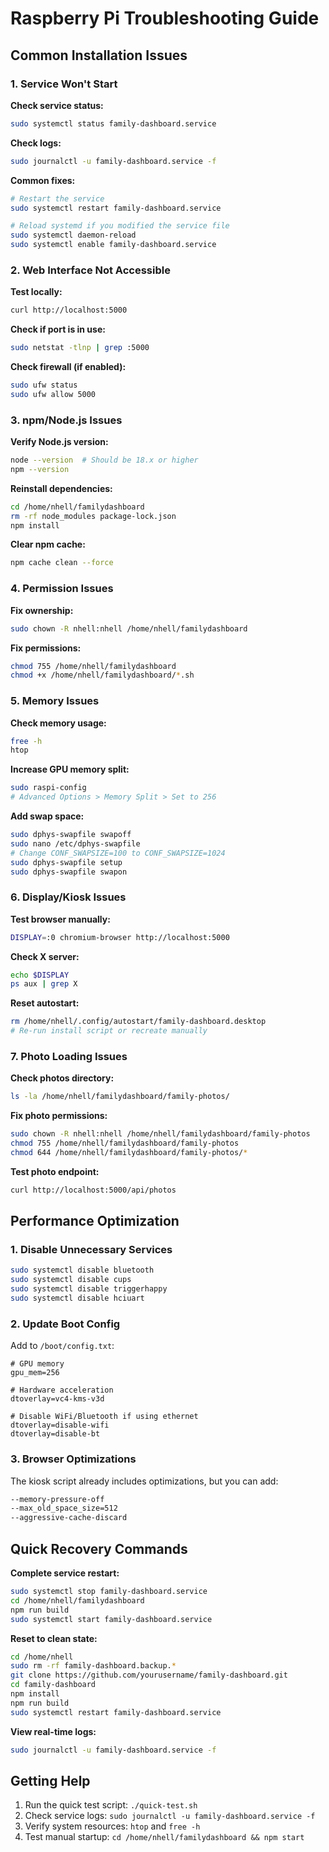 # Raspberry Pi Troubleshooting Guide

## Common Installation Issues

### 1. Service Won't Start

**Check service status:**
```bash
sudo systemctl status family-dashboard.service
```

**Check logs:**
```bash
sudo journalctl -u family-dashboard.service -f
```

**Common fixes:**
```bash
# Restart the service
sudo systemctl restart family-dashboard.service

# Reload systemd if you modified the service file
sudo systemctl daemon-reload
sudo systemctl enable family-dashboard.service
```

### 2. Web Interface Not Accessible

**Test locally:**
```bash
curl http://localhost:5000
```

**Check if port is in use:**
```bash
sudo netstat -tlnp | grep :5000
```

**Check firewall (if enabled):**
```bash
sudo ufw status
sudo ufw allow 5000
```

### 3. npm/Node.js Issues

**Verify Node.js version:**
```bash
node --version  # Should be 18.x or higher
npm --version
```

**Reinstall dependencies:**
```bash
cd /home/nhell/familydashboard
rm -rf node_modules package-lock.json
npm install
```

**Clear npm cache:**
```bash
npm cache clean --force
```

### 4. Permission Issues

**Fix ownership:**
```bash
sudo chown -R nhell:nhell /home/nhell/familydashboard
```

**Fix permissions:**
```bash
chmod 755 /home/nhell/familydashboard
chmod +x /home/nhell/familydashboard/*.sh
```

### 5. Memory Issues

**Check memory usage:**
```bash
free -h
htop
```

**Increase GPU memory split:**
```bash
sudo raspi-config
# Advanced Options > Memory Split > Set to 256
```

**Add swap space:**
```bash
sudo dphys-swapfile swapoff
sudo nano /etc/dphys-swapfile
# Change CONF_SWAPSIZE=100 to CONF_SWAPSIZE=1024
sudo dphys-swapfile setup
sudo dphys-swapfile swapon
```

### 6. Display/Kiosk Issues

**Test browser manually:**
```bash
DISPLAY=:0 chromium-browser http://localhost:5000
```

**Check X server:**
```bash
echo $DISPLAY
ps aux | grep X
```

**Reset autostart:**
```bash
rm /home/nhell/.config/autostart/family-dashboard.desktop
# Re-run install script or recreate manually
```

### 7. Photo Loading Issues

**Check photos directory:**
```bash
ls -la /home/nhell/familydashboard/family-photos/
```

**Fix photo permissions:**
```bash
sudo chown -R nhell:nhell /home/nhell/familydashboard/family-photos
chmod 755 /home/nhell/familydashboard/family-photos
chmod 644 /home/nhell/familydashboard/family-photos/*
```

**Test photo endpoint:**
```bash
curl http://localhost:5000/api/photos
```

## Performance Optimization

### 1. Disable Unnecessary Services
```bash
sudo systemctl disable bluetooth
sudo systemctl disable cups
sudo systemctl disable triggerhappy
sudo systemctl disable hciuart
```

### 2. Update Boot Config
Add to `/boot/config.txt`:
```
# GPU memory
gpu_mem=256

# Hardware acceleration
dtoverlay=vc4-kms-v3d

# Disable WiFi/Bluetooth if using ethernet
dtoverlay=disable-wifi
dtoverlay=disable-bt
```

### 3. Browser Optimizations
The kiosk script already includes optimizations, but you can add:
```bash
--memory-pressure-off
--max_old_space_size=512
--aggressive-cache-discard
```

## Quick Recovery Commands

**Complete service restart:**
```bash
sudo systemctl stop family-dashboard.service
cd /home/nhell/familydashboard
npm run build
sudo systemctl start family-dashboard.service
```

**Reset to clean state:**
```bash
cd /home/nhell
sudo rm -rf family-dashboard.backup.*
git clone https://github.com/yourusername/family-dashboard.git
cd family-dashboard
npm install
npm run build
sudo systemctl restart family-dashboard.service
```

**View real-time logs:**
```bash
sudo journalctl -u family-dashboard.service -f
```

## Getting Help

1. Run the quick test script: `./quick-test.sh`
2. Check service logs: `sudo journalctl -u family-dashboard.service -f`
3. Verify system resources: `htop` and `free -h`
4. Test manual startup: `cd /home/nhell/familydashboard && npm start`